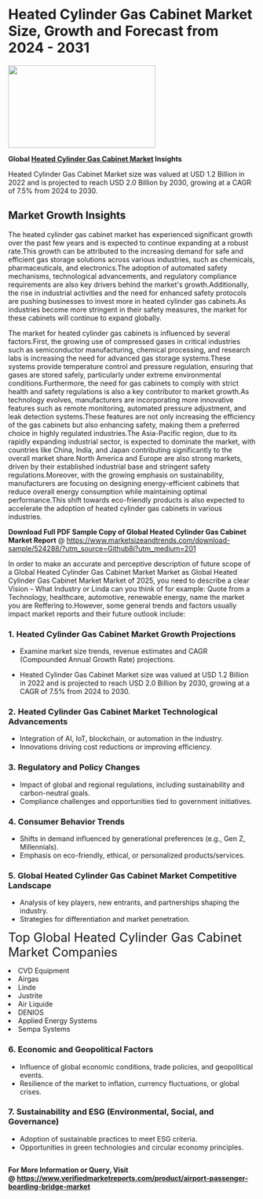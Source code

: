 <H1>Heated Cylinder Gas Cabinet Market Size, Growth and Forecast from 2024 - 2031</H1><img class="aligncenter size-medium wp-image-584254" src="https://thirdeyenews.in/wp-content/uploads/2024/09/Global-Market-Research-300x168.jpeg" alt="" width="300" height="168" /><p><strong>Global&nbsp;<a href="https://www.marketsizeandtrends.com/download-sample/524288/?utm_source=Github8j?utm_medium=201">Heated Cylinder Gas Cabinet Market</a> Insights</strong></p><p>Heated Cylinder Gas Cabinet Market size was valued at USD 1.2 Billion in 2022 and is projected to reach USD 2.0 Billion by 2030, growing at a CAGR of 7.5% from 2024 to 2030.</p><p><h2>Market Growth Insights</h2> <p>The heated cylinder gas cabinet market has experienced significant growth over the past few years and is expected to continue expanding at a robust rate.This growth can be attributed to the increasing demand for safe and efficient gas storage solutions across various industries, such as chemicals, pharmaceuticals, and electronics.The adoption of automated safety mechanisms, technological advancements, and regulatory compliance requirements are also key drivers behind the market's growth.Additionally, the rise in industrial activities and the need for enhanced safety protocols are pushing businesses to invest more in heated cylinder gas cabinets.As industries become more stringent in their safety measures, the market for these cabinets will continue to expand globally.</p> <p>The market for heated cylinder gas cabinets is influenced by several factors.First, the growing use of compressed gases in critical industries such as semiconductor manufacturing, chemical processing, and research labs is increasing the need for advanced gas storage systems.These systems provide temperature control and pressure regulation, ensuring that gases are stored safely, particularly under extreme environmental conditions.Furthermore, the need for gas cabinets to comply with strict health and safety regulations is also a key contributor to market growth.As technology evolves, manufacturers are incorporating more innovative features such as remote monitoring, automated pressure adjustment, and leak detection systems.These features are not only increasing the efficiency of the gas cabinets but also enhancing safety, making them a preferred choice in highly regulated industries.The Asia-Pacific region, due to its rapidly expanding industrial sector, is expected to dominate the market, with countries like China, India, and Japan contributing significantly to the overall market share.North America and Europe are also strong markets, driven by their established industrial base and stringent safety regulations.Moreover, with the growing emphasis on sustainability, manufacturers are focusing on designing energy-efficient cabinets that reduce overall energy consumption while maintaining optimal performance.This shift towards eco-friendly products is also expected to accelerate the adoption of heated cylinder gas cabinets in various industries.</p> <p><span class=""><strong>Download Full PDF Sample Copy of Global Heated Cylinder Gas Cabinet Market Report</strong> @ <a href="https://www.marketsizeandtrends.com/download-sample/524288/?utm_source=Github8j?utm_medium=201" target="_blank">https://www.marketsizeandtrends.com/download-sample/524288/?utm_source=Github8j?utm_medium=201</a></span></p><p>In order to make an accurate and perceptive description of future scope of a Global&nbsp;Heated Cylinder Gas Cabinet Market Market as Global&nbsp;Heated Cylinder Gas Cabinet Market Market of 2025, you need to describe a clear Vision &ndash; What Industry or Linda can you think of for example: Quote from a Technology, healthcare, automotive, renewable energy, name the market you are Reffering to.However, some general trends and factors usually impact market reports and their future outlook include:</p><h3>1.&nbsp;<strong>Heated Cylinder Gas Cabinet Market Growth Projections</strong></h3><ul><li>Examine market size trends, revenue estimates and CAGR (Compounded Annual Growth Rate) projections.</li><li><p>Heated Cylinder Gas Cabinet Market size was valued at USD 1.2 Billion in 2022 and is projected to reach USD 2.0 Billion by 2030, growing at a CAGR of 7.5% from 2024 to 2030.</p></li></ul><h3>2.&nbsp;<strong>Heated Cylinder Gas Cabinet Market Technological Advancements</strong></h3><ul><li>Integration of AI, IoT, blockchain, or automation in the industry.</li><li>Innovations driving cost reductions or improving efficiency.</li></ul><h3>3.&nbsp;<strong>Regulatory and Policy Changes</strong></h3><ul><li>Impact of global and regional regulations, including sustainability and carbon-neutral goals.</li><li>Compliance challenges and opportunities tied to government initiatives.</li></ul><h3>4.&nbsp;<strong>Consumer Behavior Trends</strong></h3><ul><li>Shifts in demand influenced by generational preferences (e.g., Gen Z, Millennials).</li><li>Emphasis on eco-friendly, ethical, or personalized products/services.</li></ul><h3>5.&nbsp;<strong>Global Heated Cylinder Gas Cabinet Market Competitive Landscape</strong></h3><ul><li>Analysis of key players, new entrants, and partnerships shaping the industry.</li><li>Strategies for differentiation and market penetration.</li></ul><p data-pm-slice="1 1 []"><span style="color: inherit; font-family: inherit; font-size: 25px;">Top Global Heated Cylinder Gas Cabinet Market Companies</span></p><div class="" data-test-id=""><p><li>CVD Equipment</li><li> Airgas</li><li> Linde</li><li> Justrite</li><li> Air Liquide</li><li> DENIOS</li><li> Applied Energy Systems</li><li> Sempa Systems</li></p></div><h3>6.&nbsp;<strong>Economic and Geopolitical Factors</strong></h3><ul><li>Influence of global economic conditions, trade policies, and geopolitical events.</li><li>Resilience of the market to inflation, currency fluctuations, or global crises.</li></ul><h3>7.&nbsp;<strong>Sustainability and ESG (Environmental, Social, and Governance)</strong></h3><ul><li>Adoption of sustainable practices to meet ESG criteria.</li><li>Opportunities in green technologies and circular economy principles.</li></ul><h2><strong style="font-size: 14px;">For More Information or Query, Visit @&nbsp;</strong><a style="background-color: #ffffff; font-size: 14px;" href="https://www.marketsizeandtrends.com/report/heated-cylinder-gas-cabinet-market/" target="_blank">https://www.verifiedmarketreports.com/product/airport-passenger-boarding-bridge-market</a></h2>